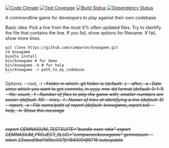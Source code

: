 [![Code Climate](https://codeclimate.com/github/compwron/knowgame/badges/gpa.svg)](https://codeclimate.com/github/compwron/knowgame)
[![Test Coverage](https://codeclimate.com/github/compwron/knowgame/badges/coverage.svg)](https://codeclimate.com/github/compwron/knowgame)
[![Build Status](https://travis-ci.org/compwron/knowgame.svg)](https://travis-ci.org/compwron/knowgame)
[![Dependency Status](https://gemnasium.com/compwron/knowgame.png)](https://gemnasium.com/compwron/knowgame)


A commandline game for developers to play against their own codebase.

Basic idea: Pick a line from the most X% often updated files. Try to identify the file that contains the line. If you fail, show options for filename. If fail, show more lines.


````
git clone https://github.com/compwron/knowgame.git
cd knowgame
bundle install
bin/knowgame # for demo
bin/knowgame -h # for help
bin/knowgame -r path_to_my_codebase
```

````
Options:
        --root, -r <s>:   Folder in which .git folder is (default: .)
       --after, -a <s>:   Date since which you want to get commits, in yyyy-mm-dd format (default: 0-1-1)
  --file-count, -f <i>:   Number of files to play the game with; smaller numbers are easier (default: 10)
       --tries, -t <i>:   Numer of tries at identifying a line (default: 5)
      --report, -e <s>:   File name/path of report (default: knowgame_report.txt)
            --help, -h:   Show this message
````


````
export GEMNASIUM_TESTSUITE="bundle exec rake"
export GEMNASIUM_PROJECT_SLUG="compwron/knowgame"
gemnasium --token 22aeed0ba11d9ec037fc1840004f6716 autoupdate
````